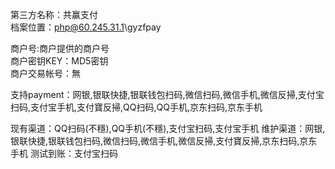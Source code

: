 第三方名称：共赢支付  
档案位置：php@60.245.31.1\gyzfpay
 
商户号:商户提供的商户号  
商户密钥KEY：MD5密钥  
商户交易帐号：無
 
支持payment：网银,银联快捷,银联钱包扫码,微信扫码,微信手机,微信反掃,支付宝扫码,支付宝手机,支付寶反掃,QQ扫码,QQ手机,京东扫码,京东手机
 
现有渠道：QQ扫码(不穩),QQ手机(不穩),支付宝扫码,支付宝手机
维护渠道：网银,银联快捷,银联钱包扫码,微信扫码,微信手机,微信反掃,支付寶反掃,京东扫码,京东手机
测试到账：支付宝扫码
